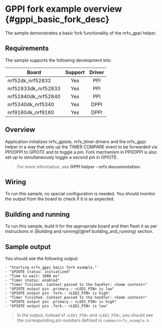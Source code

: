 # GPPI fork example overview {#gppi_basic_fork_desc}

The sample demonstrates a basic fork functionality of the nrfx_gppi helper.
## Requirements

The sample supports the following development kits:

| **Board**           | **Support** | **Driver** |
|---------------------|:-----------:|:----------:|
| nrf52dk_nrf52832    |     Yes     |     PPI    |
| nrf52833dk_nrf52833 |     Yes     |     PPI    |
| nrf52840dk_nrf52840 |     Yes     |     PPI    |
| nrf5340dk_nrf5340   |     Yes     |    DPPI    |
| nrf9160dk_nrf9160   |     Yes     |    DPPI    |

## Overview

Application initializes nrfx_gpiote, nrfx_timer drivers and the nrfx_gppi helper in a way that sets up the TIMER COMPARE event to be forwarded via PPI/DPPI to GPIOTE and to toggle a pin.
Fork mechanism in PPI/DPPI is also set up to simultaneously toggle a second pin in GPIOTE.

> For more information, see **GPPI helper - nrfx documentation**.

## Wiring

To run this sample, no special configuration is needed.
You should monitor the output from the board to check if it is as expected.

## Building and running

To run this sample, build it for the appropriate board and then flash it as per instructions in [Building and running](@ref building_and_running) section.

## Sample output

You should see the following output:

```
- "Starting nrfx_gppi basic fork example."
- "GPIOTE status: initialized"
- "Time to wait: 1000 ms"
- "Timer status: enabled"
- "Timer finished. Context passed to the handler: >Some context<"
- "GPIOTE output pin .primary.: <LED1_PIN> is low"
- "GPIOTE output pin .fork.: <LED2_PIN> is high"
- "Timer finished. Context passed to the handler: >Some context<"
- "GPIOTE output pin .primary.: <LED1_PIN> is high"
- "GPIOTE output pin .fork.: <LED2_PIN> is low"
```

> In the output, instead of `<LED1_PIN>` and `<LED2_PIN>`, you should see the corresponding pin numbers defined in `common/nrfx_example.h`.
